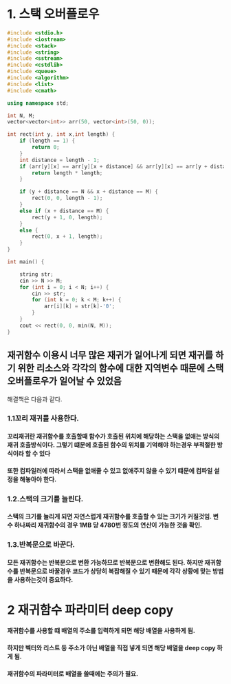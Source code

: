 # 1. 스택 오버플로우
~~~cpp
#include <stdio.h>
#include <iostream>
#include <stack>
#include <string>
#include <sstream>
#include <cstdlib>
#include <queue>
#include <algorithm>
#include <list>
#include <cmath>

using namespace std;

int N, M;
vector<vector<int>> arr(50, vector<int>(50, 0));

int rect(int y, int x,int length) {
	if (length == 1) {
		return 0;
	}
	int distance = length - 1;
	if (arr[y][x] == arr[y][x + distance] && arr[y][x] == arr[y + distance][x] && arr[y][x] == arr[y + distance][x + distance]) {
		return length * length;
	}

	if (y + distance == N && x + distance == M) {
		rect(0, 0, length - 1);
	}
	else if (x + distance == M) {
		rect(y + 1, 0, length);
	}
	else {
		rect(0, x + 1, length);
	}
}

int main() {

	string str;
	cin >> N >> M;
	for (int i = 0; i < N; i++) {
		cin >> str;
		for (int k = 0; k < M; k++) {
			arr[i][k] = str[k]-'0';
		}
	}
	cout << rect(0, 0, min(N, M));
}
~~~

## 재귀함수 이용시 너무 많은 재귀가 일어나게 되면 재귀를 하기 위한 리소스와 각각의 함수에 대한 지역변수 때문에 스택오버플로우가 일어날 수 있었음
해결책은 다음과 같다.
### 1.1꼬리 재귀를 사용한다.
#### 꼬리재귀란 재귀함수를 호출할때 함수가 호출된 위치에 해당하는 스택을 없애는 방식의 재귀 호출방식이다. 그렇기 떄문에 호출된 함수의 위치를 기억해야 하는경우 부적절한 방식이라 할 수 있다
#### 또한 컴파일러에 따라서 스택을 없애줄 수 있고 없애주지 않을 수 있기 떄문에 컴파일 설정을 해놓아야 한다.
### 1.2.스택의 크기를 늘린다.
#### 스택의 크기를 늘리게 되면 자연스럽게 재귀함수를 호출할 수 있는 크기가 커질것임. 변수 하나짜리 재귀함수의 경우 1MB 당 4780번 정도의 연산이 가능한 것을 확인.
### 1.3.반복문으로 바꾼다.
#### 모든 재귀함수는 반복문으로 변환 가능하므로 반복문으로 변환해도 된다. 하지만 재귀함수를 반복문으로 바꿀경우 코드가 상당히 복잡해질 수 있기 때문에 각각 상황에 맞는 방법을 사용하는것이 중요하다.



# 2 재귀함수 파라미터 deep copy
#### 재귀함수를 사용할 떄 배열의 주소를 입력하게 되면 해당 배열을 사용하게 됨.
#### 하지만 벡터와 리스트 등 주소가 아닌 배열을 직접 넣게 되면 해당 배열을 deep copy 하게 됨.
#### 재귀함수의 파라미터로 배열을 쓸때에는 주의가 필요.
